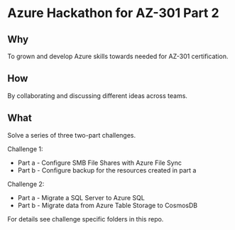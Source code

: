 # Azure Hackathon for AZ-301 Part 2

## Why

To grown and develop Azure skills towards needed for AZ-301 certification.

## How

By collaborating and discussing different ideas across teams.

## What

Solve a series of three two-part challenges.

Challenge 1:

* Part a - Configure SMB File Shares with Azure File Sync
* Part b - Configure backup for the resources created in part a

Challenge 2:

* Part a - Migrate a SQL Server to Azure SQL
* Part b - Migrate data from Azure Table Storage to CosmosDB

For details see challenge specific folders in this repo.
